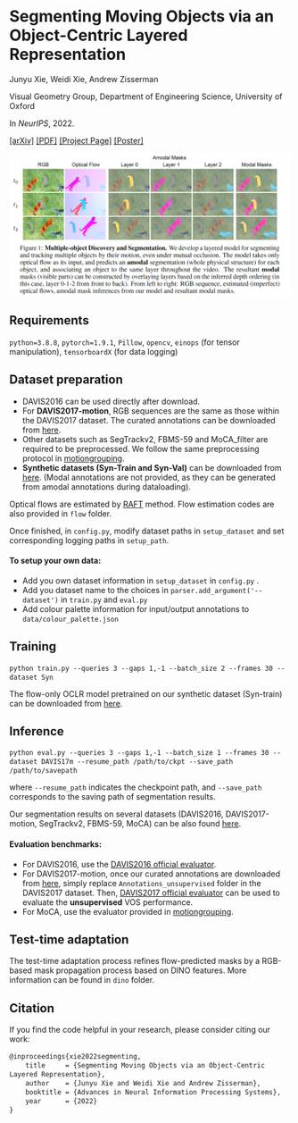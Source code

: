 # Segmenting Moving Objects via an Object-Centric Layered Representation
Junyu Xie, Weidi Xie, Andrew Zisserman

Visual Geometry Group, Department of Engineering Science, University of Oxford

In *NeurIPS*, 2022.

[[arXiv]](https://arxiv.org/abs/2207.02206)
[[PDF]](https://www.robots.ox.ac.uk/~vgg/publications/2022/Xie22/xie22.pdf)
[[Project Page]](https://www.robots.ox.ac.uk/~vgg/research/oclr/)
[[Poster]](https://www.robots.ox.ac.uk/~vgg/publications/2022/Xie22/poster.pdf)

<p align="center">
  <img src="resources/teaser.PNG"  width="750"/>
</p>

## Requirements
```python=3.8.8```,
```pytorch=1.9.1```,
```Pillow```,
```opencv```,
```einops``` (for tensor manipulation),
```tensorboardX``` (for data logging)


## Dataset preparation

* DAVIS2016 can be used directly after download. 
* For **DAVIS2017-motion**, RGB sequences are the same as those within the DAVIS2017 dataset. The curated annotations can be downloaded from [here](https://drive.google.com/drive/folders/16zqUO1WuAp8Am4Giitc9hn2rMao6x_MA?usp=sharing).
* Other datasets such as SegTrackv2, FBMS-59 and MoCA_filter are required to be preprocessed. We follow the same preprocessing protocol in [motiongrouping](https://github.com/charigyang/motiongrouping).
* **Synthetic datasets (Syn-Train and Syn-Val)** can be downloaded from [here](https://drive.google.com/drive/folders/1tmDq_vG_BvY5po40Ux5OBds1avUM_CbR?usp=sharing). (Modal annotations are not provided, as they can be generated from amodal annotations during dataloading).

Optical flows are estimated by [RAFT](https://github.com/princeton-vl/RAFT) method. Flow estimation codes are also provided in ```flow``` folder.

Once finished, in ```config.py```, modify dataset paths in ```setup_dataset``` and set corresponding logging paths in ```setup_path```.

#### To setup your own data: 
* Add you own dataset information in ```setup_dataset``` in  ```config.py``` .
* Add you dataset name to the choices in ```parser.add_argument('--dataset')``` in ```train.py``` and ```eval.py```
* Add colour palette information for input/output annotations to ```data/colour_palette.json```

## Training
```
python train.py --queries 3 --gaps 1,-1 --batch_size 2 --frames 30 --dataset Syn
```
The flow-only OCLR model pretrained on our synthetic dataset (Syn-train) can be downloaded from [here](https://drive.google.com/drive/folders/1woNkxW4zf648PixXL6EyRmm5sK4gXKZ0?usp=sharing).



## Inference
```
python eval.py --queries 3 --gaps 1,-1 --batch_size 1 --frames 30 --dataset DAVIS17m --resume_path /path/to/ckpt --save_path /path/to/savepath
```
where ```--resume_path``` indicates the checkpoint path, and ```--save_path``` corresponds to the saving path of segmentation results.

Our segmentation results on several datasets (DAVIS2016, DAVIS2017-motion, SegTrackv2, FBMS-59, MoCA) can be also found [here](https://drive.google.com/drive/folders/1W_u4z8DmLFmv4VVL982f5VymNc4tGQq-?usp=sharing).


#### Evaluation benchmarks:
* For DAVIS2016, use the [DAVIS2016 official evaluator](https://github.com/fperazzi/davis).
* For DAVIS2017-motion, once our curated annotations are downloaded from [here](https://drive.google.com/drive/folders/16zqUO1WuAp8Am4Giitc9hn2rMao6x_MA?usp=sharing), simply replace ```Annotations_unsupervised``` folder in the DAVIS2017 dataset. Then, [DAVIS2017 official evaluator](https://github.com/fperazzi/davis-2017) can be used to evaluate the **unsupervised** VOS performance.
* For MoCA, use the evaluator provided in [motiongrouping](https://github.com/charigyang/motiongrouping).

## Test-time adaptation
The test-time adaptation process refines flow-predicted masks by a RGB-based mask propagation process based on DINO features. More information can be found in ```dino``` folder.





## Citation
If you find the code helpful in your research, please consider citing our work:
```
@inproceedings{xie2022segmenting,
    title     = {Segmenting Moving Objects via an Object-Centric Layered Representation}, 
    author    = {Junyu Xie and Weidi Xie and Andrew Zisserman},
    booktitle = {Advances in Neural Information Processing Systems},
    year      = {2022}
}
```


 

 
